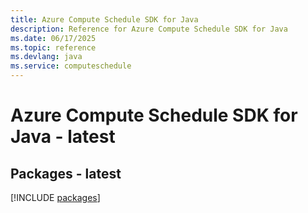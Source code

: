 ```yaml
---
title: Azure Compute Schedule SDK for Java
description: Reference for Azure Compute Schedule SDK for Java
ms.date: 06/17/2025
ms.topic: reference
ms.devlang: java
ms.service: computeschedule
---
```

# Azure Compute Schedule SDK for Java - latest
## Packages - latest
[!INCLUDE [packages](compute-schedule-index.md)]